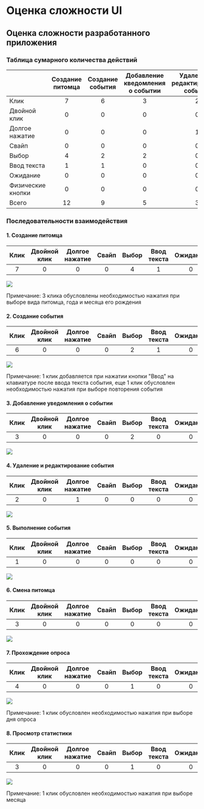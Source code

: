 # Оценка сложности UI  

## Оценка сложности разработанного приложения  

### Таблица сумарного количества действий

|   | Создание питомца | Создание события | Добавление кведомления о событии | Удаление и редактирование события | Выполнение события | Смена питомца | Прохождение опроса |Просмотр статистики |
|---|:-----------------:|:-------------:|:---------------:|:-----------:|:------:|:------:|:------:|:------:|
|Клик | 7 | 6 | 3 | 2 | 1 | 3 | 4 | 3 |
|Двойной клик | 0 | 0 | 0 | 0 | 0 | 0 | 0 | 0 |
|Долгое нажатие | 0 | 0 | 0 | 1 | 0 | 0 | 0 | 0 |
|Свайп | 0 | 0 | 0 | 0 | 0 | 0 | 0 | 0 |
|Выбор | 4 | 2 | 2 | 0 | 0 | 0 | 1 | 1 | 
|Ввод текста | 1 | 1 | 0 | 0 | 0 | 0 | 0 | 0 |
|Ожидание | 0 | 0 | 0 | 0 | 0 | 0 | 0 | 0 |
|Физические кнопки | 0 | 0 | 0 | 0 | 0 | 0 | 0 | 0 |
|Всего| 12 | 9 | 5 | 3 | 1 | 3 | 5 | 4 |  

### Последовательности взаимодействия  
#### 1. Создание питомца   
| Клик | Двойной клик | Долгое нажатие | Свайп | Выбор | Ввод текста | Ожидание | Физические кнопки | Всего |
|:---:|:-----------------:|:-------------:|:---------------:|:-----------:|:------:|:------:|:------:|:------:|
| 7 | 0 | 0 | 0 | 4 | 1 | 0 | 0 | 12 |    


![](https://github.com/AngelinaKalyaeva/1-2019/blob/master/1.png)   

Примечание: 3 клика обусловлены необходимостью нажатия при выборе вида питомца, года и месяца его рождения
#### 2. Создание события
| Клик | Двойной клик | Долгое нажатие | Свайп | Выбор | Ввод текста | Ожидание | Физические кнопки | Всего |
|:---:|:-----------------:|:-------------:|:---------------:|:-----------:|:------:|:------:|:------:|:------:|
| 6 | 0 | 0 | 0 | 2 | 1 | 0 | 0 | 9 |  

![](https://github.com/AngelinaKalyaeva/1-2019/blob/master/2.png)   

Примечание: 1 клик добавляется при нажатии кнопки "Ввод" на клавиатуре после ввода текста события, еще 1 клик обусловлен необходимостью нажатия при выборе повторения события  

#### 3. Добавление уведомления о событии  
| Клик | Двойной клик | Долгое нажатие | Свайп | Выбор | Ввод текста | Ожидание | Физические кнопки | Всего |
|:---:|:-----------------:|:-------------:|:---------------:|:-----------:|:------:|:------:|:------:|:------:|
| 3 | 0 | 0 | 0 | 2 | 0 | 0 | 0 | 5 |    

![](https://github.com/AngelinaKalyaeva/1-2019/blob/master/3.png)  

#### 4. Удаление и редактирование события  
| Клик | Двойной клик | Долгое нажатие | Свайп | Выбор | Ввод текста | Ожидание | Физические кнопки | Всего |
|:---:|:-----------------:|:-------------:|:---------------:|:-----------:|:------:|:------:|:------:|:------:|
| 2 | 0 | 1 | 0 | 0 | 0 | 0 | 0 | 3 |    

![](https://github.com/AngelinaKalyaeva/1-2019/blob/master/4.png)  

#### 5. Выполнение события  
| Клик | Двойной клик | Долгое нажатие | Свайп | Выбор | Ввод текста | Ожидание | Физические кнопки | Всего |
|:---:|:-----------------:|:-------------:|:---------------:|:-----------:|:------:|:------:|:------:|:------:|
| 1 | 0 | 0 | 0 | 0 | 0 | 0 | 0 | 1 |    

![](https://github.com/AngelinaKalyaeva/1-2019/blob/master/5.png)  

#### 6. Смена питомца  
| Клик | Двойной клик | Долгое нажатие | Свайп | Выбор | Ввод текста | Ожидание | Физические кнопки | Всего |
|:---:|:-----------------:|:-------------:|:---------------:|:-----------:|:------:|:------:|:------:|:------:|
| 3 | 0 | 0 | 0 | 0 | 0 | 0 | 0 | 3 |    

![](https://github.com/AngelinaKalyaeva/1-2019/blob/master/6.png)  

#### 7. Прохождение опроса  
| Клик | Двойной клик | Долгое нажатие | Свайп | Выбор | Ввод текста | Ожидание | Физические кнопки | Всего |
|:---:|:-----------------:|:-------------:|:---------------:|:-----------:|:------:|:------:|:------:|:------:|
| 4 | 0 | 0 | 0 | 1 | 0 | 0 | 0 | 5 |    

![](https://github.com/AngelinaKalyaeva/1-2019/blob/master/7.png)  

Примечание: 1 клик обусловлен необходимостью нажатия при выборе дня опроса  

#### 8. Просмотр статистики  
| Клик | Двойной клик | Долгое нажатие | Свайп | Выбор | Ввод текста | Ожидание | Физические кнопки | Всего |
|:---:|:-----------------:|:-------------:|:---------------:|:-----------:|:------:|:------:|:------:|:------:|
| 3 | 0 | 0 | 0 | 1 | 0 | 0 | 0 | 4 |    

![](https://github.com/AngelinaKalyaeva/1-2019/blob/master/8.png)  

Примечание: 1 клик обусловлен необходимостью нажатия при выборе месяца
